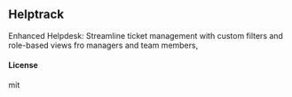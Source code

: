 ## Helptrack

Enhanced Helpdesk: Streamline ticket management with custom filters and role-based views fro managers and team members,

#### License

mit